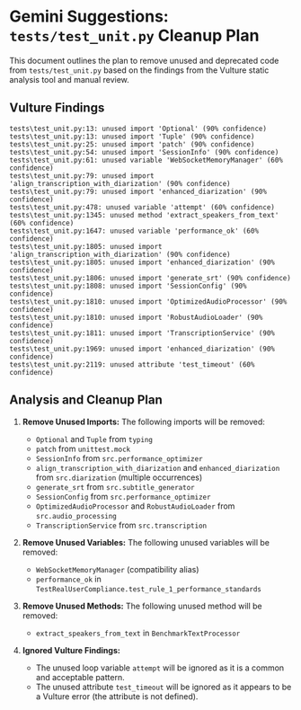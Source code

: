 # Gemini Suggestions: `tests/test_unit.py` Cleanup Plan

This document outlines the plan to remove unused and deprecated code from `tests/test_unit.py` based on the findings from the Vulture static analysis tool and manual review.

## Vulture Findings

```
tests\test_unit.py:13: unused import 'Optional' (90% confidence)
tests\test_unit.py:13: unused import 'Tuple' (90% confidence)
tests\test_unit.py:25: unused import 'patch' (90% confidence)
tests\test_unit.py:54: unused import 'SessionInfo' (90% confidence)
tests\test_unit.py:61: unused variable 'WebSocketMemoryManager' (60% confidence)
tests\test_unit.py:79: unused import 'align_transcription_with_diarization' (90% confidence)
tests\test_unit.py:79: unused import 'enhanced_diarization' (90% confidence)
tests\test_unit.py:478: unused variable 'attempt' (60% confidence)
tests\test_unit.py:1345: unused method 'extract_speakers_from_text' (60% confidence)
tests\test_unit.py:1647: unused variable 'performance_ok' (60% confidence)
tests\test_unit.py:1805: unused import 'align_transcription_with_diarization' (90% confidence)
tests\test_unit.py:1805: unused import 'enhanced_diarization' (90% confidence)
tests\test_unit.py:1806: unused import 'generate_srt' (90% confidence)
tests\test_unit.py:1808: unused import 'SessionConfig' (90% confidence)
tests\test_unit.py:1810: unused import 'OptimizedAudioProcessor' (90% confidence)
tests\test_unit.py:1810: unused import 'RobustAudioLoader' (90% confidence)
tests\test_unit.py:1811: unused import 'TranscriptionService' (90% confidence)
tests\test_unit.py:1969: unused import 'enhanced_diarization' (90% confidence)
tests\test_unit.py:2119: unused attribute 'test_timeout' (60% confidence)
```

## Analysis and Cleanup Plan

1.  **Remove Unused Imports:** The following imports will be removed:
    *   `Optional` and `Tuple` from `typing`
    *   `patch` from `unittest.mock`
    *   `SessionInfo` from `src.performance_optimizer`
    *   `align_transcription_with_diarization` and `enhanced_diarization` from `src.diarization` (multiple occurrences)
    *   `generate_srt` from `src.subtitle_generator`
    *   `SessionConfig` from `src.performance_optimizer`
    *   `OptimizedAudioProcessor` and `RobustAudioLoader` from `src.audio_processing`
    *   `TranscriptionService` from `src.transcription`

2.  **Remove Unused Variables:** The following unused variables will be removed:
    *   `WebSocketMemoryManager` (compatibility alias)
    *   `performance_ok` in `TestRealUserCompliance.test_rule_1_performance_standards`

3.  **Remove Unused Methods:** The following unused method will be removed:
    *   `extract_speakers_from_text` in `BenchmarkTextProcessor`

4.  **Ignored Vulture Findings:**
    *   The unused loop variable `attempt` will be ignored as it is a common and acceptable pattern.
    *   The unused attribute `test_timeout` will be ignored as it appears to be a Vulture error (the attribute is not defined).
